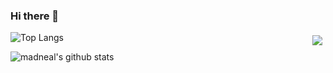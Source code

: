 ### Hi there 👋
<img src="https://changkun.de/urlstat?mode=github&repo=shijting/shijting" align="right" style="margin: 5px; margin-bottom: 20px;" />
<!--
**shijting/shijting** is a ✨ _special_ ✨ repository because its `README.md` (this file) appears on your GitHub profile.

Here are some ideas to get you started:

- 🔭 I’m currently working on ...
- 🌱 I’m currently learning ...
- 👯 I’m looking to collaborate on ...
- 🤔 I’m looking for help with ...
- 💬 Ask me about ...
- 📫 How to reach me: ...
- 😄 Pronouns: ...
- ⚡ Fun fact: ...
-->
- 🔭 目前正在从事Golang和Python后端开发工作
- 📫 我的邮箱: shjting0510@gmail.com
<!--

-->
![Top Langs](https://github-readme-stats.vercel.app/api/top-langs/?username=shijting&layout=compact&hide=TSQL,C&theme=radical&show_icons=true)

![madneal's github stats](https://github-readme-stats.vercel.app/api?username=shijting&show_icons=true&theme=radical)
